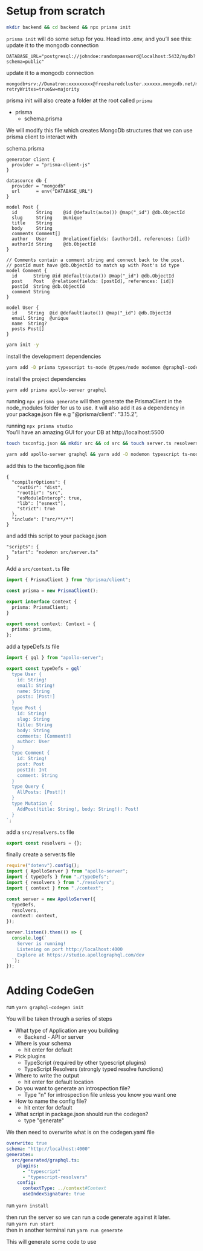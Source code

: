 # Setup from scratch

```bash
mkdir backend && cd backend && npx prisma init
```

`prisma init` will do some setup for you. Head into .env, and you’ll see this: update it to the mongodb connection

```.env
DATABASE_URL="postgresql://johndoe:randompassword@localhost:5432/mydb?schema=public"
```

update it to a mongodb connection

```.env
mongodb+srv://Dunatron:xxxxxxxxx@freesharedcluster.xxxxxx.mongodb.net/myFirstDatabase?retryWrites=true&w=majority
```

prisma init will also create a folder at the root called `prisma`

- prisma
  - schema.prisma

We will modify this file which creates MongoDb structures that we can use prisma client to interact with

schema.prisma

```prisma
generator client {
  provider = "prisma-client-js"
}

datasource db {
  provider = "mongodb"
  url      = env("DATABASE_URL")
}

model Post {
  id       String    @id @default(auto()) @map("_id") @db.ObjectId
  slug     String    @unique
  title    String
  body     String
  comments Comment[]
  author   User      @relation(fields: [authorId], references: [id])
  authorId String    @db.ObjectId
}

// Comments contain a comment string and connect back to the post.
// postId must have @db.ObjectId to match up with Post's id type
model Comment {
  id      String @id @default(auto()) @map("_id") @db.ObjectId
  post    Post   @relation(fields: [postId], references: [id])
  postId  String @db.ObjectId
  comment String
}

model User {
  id    String  @id @default(auto()) @map("_id") @db.ObjectId
  email String  @unique
  name  String?
  posts Post[]
}
```

```bash
yarn init -y
```

install the development dependencies

```bash
yarn add -D prisma typescript ts-node @types/node nodemon @graphql-codegen/cli
```

install the project dependencies

```bash
yarn add prisma apollo-server graphql
```

running `npx prisma generate` will then generate the PrismaClient in the node_modules folder for us to use.
it will also add it as a dependency in your package.json file e.g "@prisma/client": "3.15.2",

running `npx prisma studio`  
You’ll have an amazing GUI for your DB at http://localhost:5500

```bash
touch tsconfig.json && mkdir src && cd src && touch server.ts resolvers.ts typeDefs.ts context.ts
```

```bash
yarn add apollo-server graphql && yarn add -D nodemon typescript ts-node @graphql-codegen/cli
```

add this to the tsconfig.json file

```
{
  "compilerOptions": {
    "outDir": "dist",
    "rootDir": "src",
    "esModuleInterop": true,
    "lib": ["esnext"],
    "strict": true
  },
  "include": ["src/**/*"]
}
```

and add this script to your package.json

```
"scripts": {
  "start": "nodemon src/server.ts"
}
```

Add a `src/context.ts` file

```ts
import { PrismaClient } from "@prisma/client";

const prisma = new PrismaClient();

export interface Context {
  prisma: PrismaClient;
}

export const context: Context = {
  prisma: prisma,
};
```

add a typeDefs.ts file

```ts
import { gql } from "apollo-server";

export const typeDefs = gql`
  type User {
    id: String!
    email: String!
    name: String
    posts: [Post!]
  }
  type Post {
    id: String!
    slug: String
    title: String
    body: String
    comments: [Comment!]
    author: User
  }
  type Comment {
    id: String!
    post: Post
    postId: Int
    comment: String
  }
  type Query {
    AllPosts: [Post!]!
  }
  type Mutation {
    AddPost(title: String!, body: String!): Post!
  }
`;
```

add a `src/resolvers.ts` file

```ts
export const resolvers = {};
```

finally create a server.ts file

```ts
require("dotenv").config();
import { ApolloServer } from "apollo-server";
import { typeDefs } from "./typeDefs";
import { resolvers } from "./resolvers";
import { context } from "./context";

const server = new ApolloServer({
  typeDefs,
  resolvers,
  context: context,
});

server.listen().then(() => {
  console.log(`
    Server is running!
    Listening on port http://localhost:4000
    Explore at https://studio.apollographql.com/dev
  `);
});
```

# Adding CodeGen

run `yarn graphql-codegen init`

You will be taken through a series of steps

- What type of Application are you building
  - Backend - API or server
- Where is your schema
  - hit enter for default
- Pick plugins
  - TypeScript (required by other typescript plugins)
  - TypeScript Resolvers (strongly typed resolve functions)
- Where to write the output
  - hit enter for default location
- Do you want to generate an introspection file?
  - Type "n" for introspection file unless you know you want one
- How to name the config file?
  - hit enter for default
- What script in package.json should run the codegen?
  - type "generate"

We then need to overwrite what is on the codegen.yaml file

```yaml
overwrite: true
schema: "http://localhost:4000"
generates:
  src/generated/graphql.ts:
    plugins:
      - "typescript"
      - "typescript-resolvers"
    config:
      contextType: ../context#Context
      useIndexSignature: true
```

run `yarn install`

then run the server so we can run a code generate against it later.  
run `yarn run start`  
then in another terminal run `yarn run generate`

This will generate some code to use
